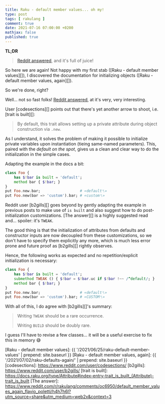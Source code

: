 ```yaml
---
title: Raku - default member values... oh my!
type: post
tags: [ rakulang ]
comment: true
date: 2021-07-16 07:00:00 +0200
mathjax: false
published: true
---
```


**TL;DR**

> [Reddit answered][], and it's full of juice!

So here we are again! Not happy with my first stab ([Raku - default
member values][]), I discovered the documentation for initializing
objects ([Raku - default member values, again][]).

So we're done, right?

Well... not so fast folks! [Reddit answered][], at it's very, very
interesting.

User [codesections][] points out that there's yet another arrow to
shoot, i.e. [trait is built][]:

> By default, this trait allows setting up a private attribute during
> object construction via `.new`.

As I understand, it solves the problem of making it possible to
initialize private variables upon instantiation (tieing same-named
parameters). This, paired with the *default on the spot*, gives us a
clean and clear way to do the initialization in the simple cases.

Adapting the example in the docs a bit:

```raku
class Foo {
    has $!bar is built = 'default';
    method bar { $!bar; }
}
put Foo.new.bar;                  # «default␤» 
put Foo.new(bar => 'custom').bar; # «custom␤» 
```

Reddit user [b2gills][] goes beyond by gently adapting the example in
previous posts to make use of `is built` and also suggest how to do
post-initialization customizations. [The answer][] is a highly suggested
read and... spoiler: it's `TWEAK`.

The good thing is that the initialization of attributes from defaults
and constructor inputs are now decoupled from these customizations, so
we don't have to specify them explicitly any more, which is much less
error prone and future proof as [b2gills][] rightly observes.

Hence, the following works as expected and no repetition/explicit
initialization is necessary:

```raku
class Foo {
    has $!bar is built = 'default';
    submethod TWEAK () { $!bar = $!bar.uc if $!bar !~~ /^default/; }
    method bar { $!bar; }
}
put Foo.new.bar;                  # «default␤» 
put Foo.new(bar => 'custom').bar; # «CUSTOM␤» 
```

With all of this, I do agree with [b2gills][]'s summary:

> Writing `TWEAK` should be a rare occurrence.
>
> Writing `BUILD` should be doubly rare.

I guess I'll have to revise a few classes... it will be a useful
exercise to fix this in memory 😅

[Perl]: https://www.perl.org/
[Raku]: https://raku.org/
[Reddit answered]: https://www.reddit.com/r/rakulang/comments/oc6950/default_member_values_again_flavio_poletti/
[Raku - default member values]: {{ '/2021/06/25/raku-default-member-values' | prepend: site.baseurl }} 
[Raku - default member values, again]: {{ '/2021/07/02/raku-defaults-again/' | prepend: site.baseurl }}
[codesections]: https://www.reddit.com/user/codesections/
[b2gills]: https://www.reddit.com/user/b2gills/
[trait is built]: https://docs.raku.org/type/Attribute#index-entry-trait_is_built_(Attribute)-trait_is_built
[The answer]: https://www.reddit.com/r/rakulang/comments/oc6950/default_member_values_again_flavio_poletti/h4h7h6l?utm_source=share&utm_medium=web2x&context=3

